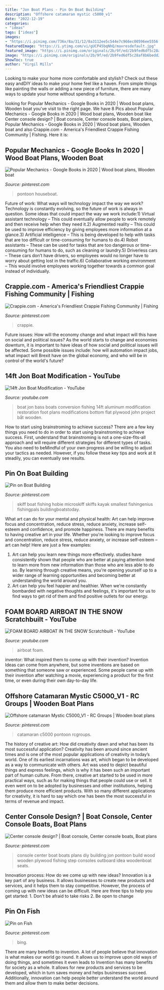 ```yaml
---
title: "Jon Boat Plans - Pin On Boat Building"
description: "Offshore catamaran mystic c5000_v1"
date: "2022-12-19"
categories:
- "ideas"
tags: ["ideas"]
images:
- "https://i.pinimg.com/736x/8a/31/12/8a3112ee5c544e7c966ec00596ee5556.jpg"
featuredImage: "https://i.ytimg.com/vi/gUCP45bqNhQ/maxresdefault.jpg"
featured_image: "https://i.pinimg.com/originals/2b/9f/ed/2b9fed6df5c28af8b6bedd2e283555a0.jpg"
image: "https://i.pinimg.com/originals/2b/9f/ed/2b9fed6df5c28af8b6bedd2e283555a0.jpg"
ShowToc: true
author: "Virgil Mills"
---
```



Looking to make your home more comfortable and stylish? Check out these easy andDIY ideas to make your home feel like a haven. From simple things like painting the walls or adding a new piece of furniture, there are many ways to update your home without spending a fortune.

	

		
looking for Popular Mechanics - Google Books in 2020 | Wood boat plans, Wooden boat you've visit to the right page. We have 8 Pics about Popular Mechanics - Google Books in 2020 | Wood boat plans, Wooden boat like Center console design? | Boat console, Center console boats, Boat plans, Popular Mechanics - Google Books in 2020 | Wood boat plans, Wooden boat and also Crappie.com - America&#039;s Friendliest Crappie Fishing Community | Fishing. Here it is:
		
    
## Popular Mechanics - Google Books In 2020 | Wood Boat Plans, Wooden Boat

<img loading=lazy src="https://i.pinimg.com/736x/b8/5f/3f/b85f3f1e730a18b931e5b04296f07220.jpg" onerror="this.onerror=null;this.src='https://tse1.mm.bing.net/th?id=OIP.E2kasAzxA7u3plDuhLcSfAHaLK&amp;pid=15.1';" alt="Popular Mechanics - Google Books in 2020 | Wood boat plans, Wooden boat">

_Source: pinterest.com_

>pontoon houseboat. 

	

Future of work: What ways will technology impact the way we work?
Technology is constantly evolving, so the future of work is always in question. Some ideas that could impact the way we work include:1) Virtual assistant technology – This could eventually allow people to work remotely and then receive help when they need it.2) Augmented reality – This could be used to improve efficiency by giving employees more information at a glance.3) Artificial intelligence – This is being developed to help with tasks that are too difficult or time-consuming for humans to do.4) Robot assistants – These can be used for tasks that are too dangerous or time- consuming for humans to do, such as cleaning or laundry.5) Driverless cars – These cars don’t have drivers, so employees would no longer have to worry about getting lost in the traffic.6) Collaborative working environment – This would involve employees working together towards a common goal instead of individually.

    
## Crappie.com - America&#039;s Friendliest Crappie Fishing Community | Fishing

<img loading=lazy src="https://i.pinimg.com/736x/8a/31/12/8a3112ee5c544e7c966ec00596ee5556.jpg" onerror="this.onerror=null;this.src='https://tse4.mm.bing.net/th?id=OIP.FytKN4glIPCWyV5oNSxtcwHaFj&amp;pid=15.1';" alt="Crappie.com - America&#039;s Friendliest Crappie Fishing Community | Fishing">

_Source: pinterest.com_

>crappie. 

	

Future issues: How will the economy change and what impact will this have on social and political issues?
As the world starts to change and economies downturn, it is important to have ideas of how social and political issues will be affected. Some possible issues include: how will automation impact jobs, what impact will Brexit have on the global economy, and who will be in control of the world's future?

    
## 14ft Jon Boat Modification - YouTube

<img loading=lazy src="http://i1.ytimg.com/vi/5SYjyVEfq-o/hqdefault.jpg" onerror="this.onerror=null;this.src='https://tse3.mm.bing.net/th?id=OIP.2zHvDgxlPQTEZnbryrZL_wHaFj&amp;pid=15.1';" alt="14ft Jon Boat Modification - YouTube">

_Source: youtube.com_

>boat jon bass boats conversion fishing 14ft aluminum modification restoration foot plans modifications bottom flat plywood john project båt wooden. 

	

How to start using brainstroming to achieve success?
There are a few key things you need to do in order to start using brainstroming to achieve success. First, understand that brainstroming is not a one-size-fits-all approach and will require different strategies for different types of tasks. You also need to beMindful of your own progress and be willing to adjust your tactics as needed. However, if you follow these key tips and work at it steadily, you can eventually see results.

    
## Pin On Boat Building

<img loading=lazy src="https://i.pinimg.com/736x/cd/22/d9/cd22d951616e01694c7c80bd27cebaa8.jpg" onerror="this.onerror=null;this.src='https://tse1.mm.bing.net/th?id=OIP.AopNdOkDWzjhp0vfKk2R9wHaJ3&amp;pid=15.1';" alt="Pin on Boat Building">

_Source: pinterest.com_

>skiff boat fishing hobie microskiff skiffs kayak smallest fishingenius fishingpals buildingboatstoday. 

	

What art can do for your mental and physical health: Art can help improve focus and concentration, reduce stress, reduce anxiety, increase self-esteem and confidence, and promote happiness.
There are many benefits to having creative art in your life. Whether you're looking to improve focus and concentration, reduce stress, reduce anxiety, or increase self-esteem – art can help! Here are just a few examples: 
1. Art can help you learn new things more effectively. studies have consistently shown that people who are better at paying attention tend to learn more from new information than those who are less able to do so. By learning through creative means, you're opening yourself up to a wider range of learning opportunities and becoming better at understanding the world around you. 
2. Art can help you feel happier and healthier. When we're constantly bombarded with negative thoughts and feelings, it's important for us to find ways to get rid of them and find positive outlets for our energy.

    
## FOAM BOARD AIRBOAT IN THE SNOW Scratchbuilt - YouTube

<img loading=lazy src="https://i.ytimg.com/vi/gUCP45bqNhQ/maxresdefault.jpg" onerror="this.onerror=null;this.src='https://tse3.mm.bing.net/th?id=OIP.TgI2lw2ojPaslZWNIitEXAHaEK&amp;pid=15.1';" alt="FOAM BOARD AIRBOAT IN THE SNOW Scratchbuilt - YouTube">

_Source: youtube.com_

>airboat foam. 

	

inventor: What inspired them to come up with their invention?
Invention Ideas can come from anywhere, but some inventions are based on something that someone saw or experienced. Some people came up with their invention after watching a movie, experiencing a product for the first time, or even during their own day-to-day life.

    
## Offshore Catamaran Mystic C5000_V1 - RC Groups | Wooden Boat Plans

<img loading=lazy src="https://i.pinimg.com/736x/92/65/07/926507b44143053913f6c04307f860db--mystic.jpg" onerror="this.onerror=null;this.src='https://tse4.mm.bing.net/th?id=OIP.p9dIDid1T5JTMUiaSe8HaQHaJ4&amp;pid=15.1';" alt="Offshore catamaran Mystic C5000_V1 - RC Groups | Wooden boat plans">

_Source: pinterest.com_

>catamaran c5000 pontoon rcgroups. 

	

The history of creative art: How did creativity dawn and what has been its most successful application?
Creativity has been around since ancient times and is one of the most popular applications of creativity in today’s world. One of its earliest incarnations was art, which began to be developed as a way to communicate with others. Art was used to depict beautiful things and express feelings, which is why it has been such an important part of human culture. From there, creative art started to be used in more practical ways, such as for making things that people could use or sell. It even went on to be adopted by businesses and other institutions, helping them produce more efficient products. With so many different applications for creativity, it is hard to say which one has been the most successful in terms of revenue and impact.

    
## Center Console Design? | Boat Console, Center Console Boats, Boat Plans

<img loading=lazy src="https://i.pinimg.com/736x/f3/4c/1b/f34c1b79ef27a17f9b8d8a2aa3fedf57--kayak-fishing-fishing-boats.jpg" onerror="this.onerror=null;this.src='https://tse4.mm.bing.net/th?id=OIP.NNwvw9BCs0zjIhDzB6dxXAHaLH&amp;pid=15.1';" alt="Center console design? | Boat console, Center console boats, Boat plans">

_Source: pinterest.com_

>console center boat boats plans diy building jon pontoon build wood wooden plywood fishing step consoles outboard idea woodenboat seats. 

	

Innovation process: How do we come up with new ideas?
Innovation is a key part of any business. It allows businesses to create new products and services, and it helps them to stay competitive. However, the process of coming up with new ideas can be difficult. Here are three tips to help you get started: 1. Don't be afraid to take risks 2. Be open to change 
    
## Pin On Fish

<img loading=lazy src="https://i.pinimg.com/originals/2b/9f/ed/2b9fed6df5c28af8b6bedd2e283555a0.jpg" onerror="this.onerror=null;this.src='https://tse3.mm.bing.net/th?id=OIP.aL7eypkFAQMQ8gqdosN85AHaFj&amp;pid=15.1';" alt="Pin on Fish">

_Source: pinterest.com_

>bing. 

	

There are many benefits to invention. A lot of people believe that innovation is what makes our world go round. It allows us to improve upon old ways of doing things, and sometimes it even leads to
Invention has many benefits for society as a whole. It allows for new products and services to be developed, which in turn saves money and helps businesses succeed. Additionally, innovation can help people better understand the world around them and allow them to make better decisions.

